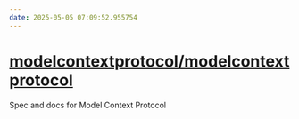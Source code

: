 ```yaml
---
date: 2025-05-05 07:09:52.955754
---
```


# [modelcontextprotocol/modelcontextprotocol](https://github.com/modelcontextprotocol/modelcontextprotocol)

Spec and docs for Model Context Protocol